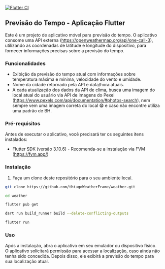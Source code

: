 [![Flutter CI](https://github.com/thiagoWeatherFrame/weather/actions/workflows/main.yml/badge.svg?branch=master)](https://github.com/thiagoWeatherFrame/weather/actions/workflows/main.yml)

## Previsão do Tempo - Aplicação Flutter

Este é um projeto de aplicativo móvel para previsão do tempo. O aplicativo consome uma API
externa (https://openweathermap.org/api/one-call-3), utilizando as coordenadas de latitude e
longitude do dispositivo, para fornecer informações precisas sobre a previsão do tempo.

### Funcionalidades

- Exibição da previsão do tempo atual com informações sobre temperatura máxima e mínima, velocidade
  do vento e umidade.
- Nome da cidade retornado pela API e data/hora atuais.
- A cada atualização dos dados da API de clima, busca uma imagem do local atual do usuário via API
  de imagens do Pexel (https://www.pexels.com/api/documentation/#photos-search),
  nem sempre vem uma imagem correta do local 😁 e caso não encontre utiliza uma padrão de BH.

### Pré-requisitos

Antes de executar o aplicativo, você precisará ter os seguintes itens instalados:

- Flutter SDK (versão 3.10.6) - Recomenda-se a instalação via FVM (https://fvm.app/)

### Instalação

1. Faça um clone deste repositório para o seu ambiente local.

```bash
git clone https://github.com/thiagoWeatherFrame/weather.git

cd weather

flutter pub get

dart run build_runner build --delete-conflicting-outputs

flutter run
```

### Uso

Após a instalação, abra o aplicativo em seu emulador ou dispositivo físico. O aplicativo solicitará
permissão para acessar a localização, caso ainda não tenha sido concedida. Depois disso, ele exibirá
a previsão do tempo para sua localização atual.
